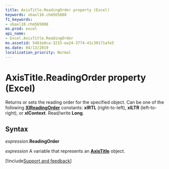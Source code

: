 ```yaml
---
title: AxisTitle.ReadingOrder property (Excel)
keywords: vbaxl10.chm565088
f1_keywords:
- vbaxl10.chm565088
ms.prod: excel
api_name:
- Excel.AxisTitle.ReadingOrder
ms.assetid: 5461e0ca-3233-ea24-3774-41c39171afe5
ms.date: 04/13/2019
localization_priority: Normal
---
```



# AxisTitle.ReadingOrder property (Excel)

Returns or sets the reading order for the specified object. Can be one of the following **[XlReadingOrder](word.xlreadingorder.md)** constants: **xlRTL** (right-to-left), **xlLTR** (left-to-right), or **xlContext**. Read/write **Long**.


## Syntax

_expression_.**ReadingOrder**

_expression_ A variable that represents an **[AxisTitle](Excel.AxisTitle(object).md)** object.




[!include[Support and feedback](~/includes/feedback-boilerplate.md)]